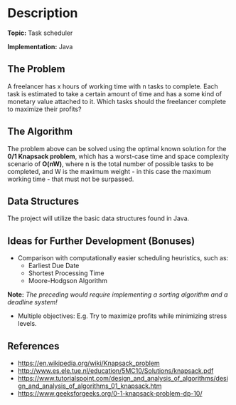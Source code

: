 # Description

**Topic:** Task scheduler

**Implementation:** Java

## The Problem
A freelancer has x hours of working time with n tasks to complete. Each task is estimated to take a certain amount of time and has a some kind of monetary value attached to it. Which tasks should the freelancer complete to maximize their profits?

## The Algorithm
The problem above can be solved using the optimal known solution for the **0/1 Knapsack problem**, which has a worst-case time and space complexity scenario of **O(nW)**, where n is the total number of possible tasks to be completed, and W is the maximum weight - in this case the maximum working time - that must not be surpassed.

## Data Structures
The project will utilize the basic data structures found in Java.

## Ideas for Further Development (Bonuses)
- Comparison with computationally easier scheduling heuristics, such as:
	- Earliest Due Date
	- Shortest Processing Time
	- Moore-Hodgson Algorithm
	
**Note:** *The preceding would require implementing a sorting algorithm and a deadline system!*
- Multiple objectives: E.g. Try to maximize profits while minimizing stress levels.

## References
- https://en.wikipedia.org/wiki/Knapsack_problem
- http://www.es.ele.tue.nl/education/5MC10/Solutions/knapsack.pdf
- https://www.tutorialspoint.com/design_and_analysis_of_algorithms/design_and_analysis_of_algorithms_01_knapsack.htm
- https://www.geeksforgeeks.org/0-1-knapsack-problem-dp-10/

